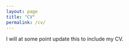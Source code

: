 ```yaml
---
layout: page
title: "CV"
permalink: /cv/
---
```


I will at some point update this to include my CV.